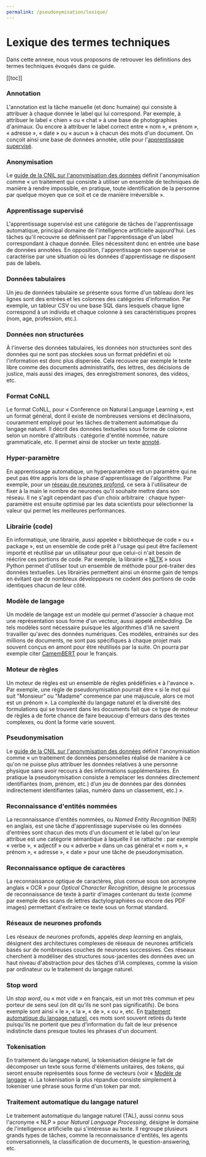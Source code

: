 ```yaml
---
permalink: /pseudonymisation/lexique/
---
```


# Lexique des termes techniques

Dans cette annexe, nous vous proposons de retrouver les définitions des termes techniques évoqués dans ce guide.

[[toc]]

### Annotation

L'annotation est la tâche manuelle (et donc humaine) qui consiste à attribuer à chaque donnée le label qui lui correspond. Par exemple, à attribuer le label « chien » ou « chat » à une base de photographies d'animaux. Ou encore à attribuer le label correct entre « nom », « prénom », « adresse », « date » ou « aucun » à chacun des mots d'un document. On conçoit ainsi une base de données annotée, utile pour l'[apprentissage supervisé](#apprentissage-supervise).

### Anonymisation

Le [guide de la CNIL sur l'anonymisation des données](https://www.cnil.fr/fr/lanonymisation-des-donnees-un-traitement-cle-pour-lopen-data) définit l'anonymisation comme « un traitement qui consiste à utiliser un ensemble de techniques de manière à rendre impossible, en pratique, toute identification de la personne par quelque moyen que ce soit et ce de manière irréversible ».

### Apprentissage supervisé

L'apprentissage supervisé est une catégorie de tâches de l'apprentissage automatique, principal domaine de l'intelligence artificielle aujourd'hui. Les tâches qu'il recouvre se définissent par l'apprentissage d'un label correspondant à chaque donnée. Elles nécessitent donc en entrée une base de données annotées. En opposition, l'apprentissage non supervisé se caractérise par une situation où les données d'apprentissage ne disposent pas de labels.

### Données tabulaires

Un jeu de données tabulaire se présente sous forme d'un tableau dont les lignes sont des entrées et les colonnes des catégories d'information. Par exemple, un tableur CSV ou une base SQL dans lesquels chaque ligne correspond à un individu et chaque colonne à ses caractéristiques propres (nom, age, profession, etc.).

### Données non structurées

À l'inverse des données tabulaires, les données non structurées sont des données qui ne sont pas stockées sous un format prédéfini et où l'information est donc plus dispersée. Cela recouvre par exemple le texte libre comme des documents administratifs, des lettres, des décisions de justice, mais aussi des images, des enregistrement sonores, des vidéos, etc.

### Format CoNLL

Le format CoNLL, pour « Conference on Natural Language Learning », est un format général, dont il existe de nombreuses versions et déclinaisons, couramment employé pour les tâches de traitement automatique du langage naturel. Il décrit des données textuelles sous forme de colonne selon un nombre d'attributs : catégorie d'entité nommée, nature grammaticale, etc. Il permet ainsi de stocker un texte [annoté](#annotation).

### Hyper-paramètre

En apprentissage automatique, un hyperparamètre est un paramètre qui ne peut pas être appris lors de la phase d'apprentissage de l'algorithme. Par exemple, pour un [réseau de neurones profond](#reseaux-de-neurones-profonds), ce sera à l'utilisateur de fixer à la main le nombre de neurones qu'il souhaite mettre dans son réseau. Il ne s'agit cependant pas d'un choix arbitraire : chaque hyper-paramètre est ensuite optimisé par les data scientists pour sélectionner la valeur qui permet les meilleures performances.

### Librairie (code)

En informatique, une librairie, aussi appelée « bibliothèque de code » ou « package », est un ensemble de code prêt à l'usage qui peut être facilement importé et réutilisé par un utilisateur pour que celui-ci n'ait besoin de réécrire ces portions de code. Par exemple, la librairie « [NLTK](https://www.nltk.org/) » sous Python permet d'utiliser tout un ensemble de méthode pour pré-traiter des données textuelles. Les librairies permettent ainsi un énorme gain de temps en évitant que de nombreux développeurs ne codent des portions de code identiques chacun de leur côté.

### Modèle de langage

Un modèle de langage est un modèle qui permet d'associer à chaque mot une représentation sous forme d'un vecteur, aussi appelé *embedding*. De tels modèles sont nécessaire puisque les algorithmes d'IA ne savent travailler qu'avec des données numériques. Ces modèles, entrainés sur des millions de documents, ne sont pas spécifiques à chaque projet mais souvent conçus en amont pour être réutilisés par la suite. On pourra par exemple citer [CamemBERT](https://camembert-model.fr/) pour le français.

### Moteur de règles

Un moteur de règles est un ensemble de règles prédéfinies « à l'avance ». Par exemple, une règle de pseudonymisation pourrait être « si le mot qui suit "Monsieur" ou "Madame" commence par une majuscule, alors ce mot est un prénom ». La complexité du langage naturel et la diversité des formulations qui se trouvent dans les documents fait que ce type de moteur de règles a de forte chance de faire beaucoup d'erreurs dans des textes complexes, ou dont la forme varie souvent.

### Pseudonymisation

Le [guide de la CNIL sur l'anonymisation des données](https://www.cnil.fr/fr/lanonymisation-des-donnees-un-traitement-cle-pour-lopen-data) définit l'anonymisation comme « un traitement de données personnelles réalisé de manière à ce qu'on ne puisse plus attribuer les données relatives à une personne physique sans avoir recours à des informations supplémentaires. En pratique la pseudonymisation consiste à remplacer les données directement identifiantes (nom, prénom, etc.) d’un jeu de données par des données indirectement identifiantes (alias, numéro dans un classement, etc.) ».

### Reconnaissance d'entités nommées

La reconnaissance d'entités nommées, ou *Named Entity Recognition* (NER) en anglais, est une tâche d'apprentissage supervisée où les données d'entrées sont chacun des mots d'un document et le label qu'on leur attribue est une catégorie sémantique à laquelle il se rattache : par exemple « verbe », « adjectif » ou « adverbe » dans un cas général et « nom », « prénom », « adresse », « date » pour une tâche de pseudonymisation.

### Reconnaissance optique de caractères

La reconnaissance optique de caractères, plus connue sous son acronyme anglais « OCR » pour *Optical Character Recognition*, désigne le processus de reconnaissance de texte à partir d'images contenant du texte (comme par exemple des scans de lettres dactylographiées ou encore des PDF images) permettant d'extraire ce texte sous un format standard. 

### Réseaux de neurones profonds

Les réseaux de neurones profonds, appelés *deep learning* en anglais, désignent des architectures complexes de réseaux de neurones artificiels basés sur de nombreuses couches de neurones successives. Ces réseaux cherchent à modéliser des structures sous-jacentes des données avec un haut niveau d'abstraction pour des tâches d'IA complexes, comme la vision par ordinateur ou le traitement du langage naturel.

### Stop word

Un *stop word*, ou « mot vide » en français, est un mot très commun et peu porteur de sens seul (on dit qu'ils ne sont pas significatifs). De bons exemple sont ainsi « le », « la », « de », « ou », etc. En [traitement automatique du langage naturel](#traitement-automatique-du-langage-naturel), ces mots sont souvent retirés du texte puisqu'ils ne portent que peu d'information du fait de leur présence indistincte dans presque toutes les phrases d'un document.

### Tokenisation

En traitement du langage naturel, la tokenisation désigne le fait de décomposer un texte sous forme d'éléments unitaires, des *tokens*, qui seront ensuite représentés sous forme de vecteurs (voir « [Modèle de langage](#modele-de-langage) »). La tokenisation la plus répandue consiste simplement à tokeniser une phrase sous forme d'un token par mot.

### Traitement automatique du langage naturel

Le traitement automatique du langage naturel (TAL), aussi connu sous l'acronyme « NLP » pour *Natural Language Processing*, désigne le domaine de l'intelligence artificielle qui s'intéresse au texte. Il regroupe plusieurs grands types de tâches, comme la reconnaissance d'entités, les agents conversationnels, la classification de documents, le question-answering, etc.
